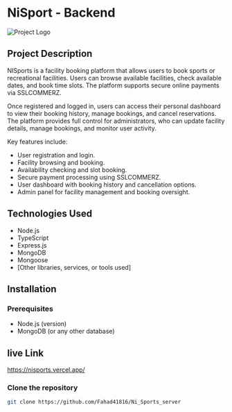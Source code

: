 # NiSport - Backend

![Project Logo](https://i.ibb.co.com/2Zt8m6B/white-D1w-Yu8-Wv.png)

 

## Project Description

NISports is a facility booking platform that allows users to book sports or recreational facilities. Users can browse available facilities, check available dates, and book time slots. The platform supports secure online payments via SSLCOMMERZ. 

Once registered and logged in, users can access their personal dashboard to view their booking history, manage bookings, and cancel reservations. The platform provides full control for administrators, who can update facility details, manage bookings, and monitor user activity.

Key features include:
- User registration and login.
- Facility browsing and booking.
- Availability checking and slot booking.
- Secure payment processing using SSLCOMMERZ.
- User dashboard with booking history and cancellation options.
- Admin panel for facility management and booking oversight.


## Technologies Used
- Node.js
- TypeScript
- Express.js
- MongoDB
- Mongoose
- [Other libraries, services, or tools used]

## Installation

### Prerequisites
- Node.js (version)
- MongoDB (or any other database)

## live Link 
https://nisports.vercel.app/

### Clone the repository
```bash
git clone https://github.com/Fahad41816/Ni_Sports_server
